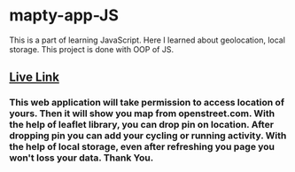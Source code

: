 # mapty-app-JS
This is a part of learning JavaScript. Here I learned about geolocation, local storage. This project is done with OOP of JS. 

<h2><a href="https://mapty-hr.netlify.app/">Live Link</a></h2>

<h3>This web application will take permission to access location of yours. Then it will show you map from openstreet.com. With the help of leaflet library, you can drop pin on location. After dropping pin you can add your cycling or running activity. With the help of local storage, even after refreshing you page you won't loss your data. Thank You. </h3>
